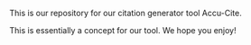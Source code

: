 This is our repository for our citation generator tool Accu-Cite.

This is essentially a concept for our tool. We hope you enjoy!
